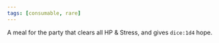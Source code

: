```yaml
---
tags: [consumable, rare]
---
```

A meal for the party that clears all HP & Stress, and gives `dice:1d4` hope.
